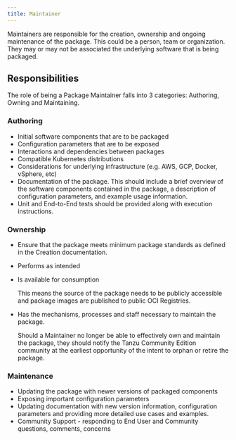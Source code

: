 ```yaml
---
title: Maintainer
---
```


Maintainers are responsible for the creation, ownership and ongoing maintenance of the package. This could be a person, team or organization. They may or may not be associated the underlying software that is being packaged.

## Responsibilities

The role of being a Package Maintainer falls into 3 categories: Authoring, Owning and Maintaining. 

### Authoring

* Initial software components that are to be packaged
* Configuration parameters that are to be exposed
* Interactions and dependencies between packages
* Compatible Kubernetes distributions
* Considerations for underlying infrastructure (e.g. AWS, GCP, Docker, vSphere, etc)
* Documentation of the package. This should include a brief overview of the software components contained in the package, a description of configuration parameters, and example usage information.
* Unit and End-to-End tests should be provided along with execution instructions.

### Ownership

* Ensure that the package meets minimum package standards as defined in the Creation documentation.
* Performs as intended
* Is available for consumption

  This means the source of the package needs to be publicly accessible and package images are published to public OCI Registries.

* Has the mechanisms, processes and staff necessary to maintain the package.

  Should a Maintainer no longer be able to effectively own and maintain the package, they should notify the Tanzu Community Edition community at the earliest opportunity of the intent to orphan or retire the package.

### Maintenance

* Updating the package with newer versions of packaged components
* Exposing important configuration parameters
* Updating documentation with new version information, configuration parameters and providing more detailed use cases and examples.
* Community Support - responding to End User and Community questions, comments, concerns
